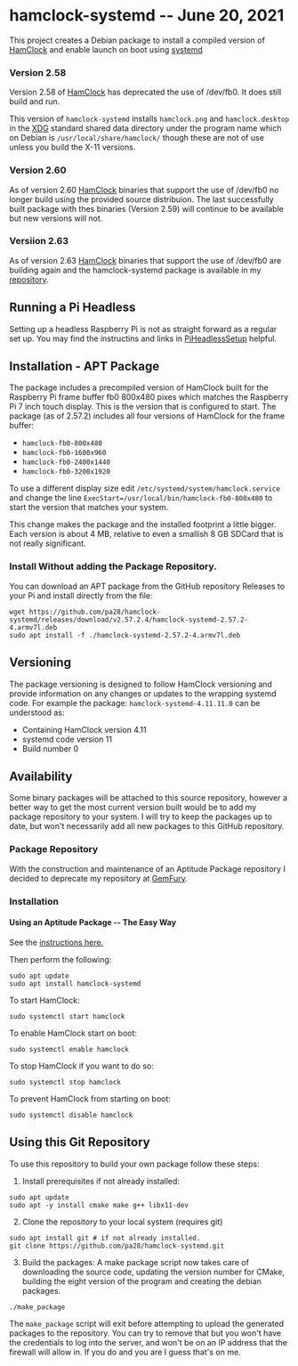 # hamclock-systemd -- June 20, 2021

This project creates a Debian package to install a compiled version of
[HamClock](https://www.clearskyinstitute.com/ham/HamClock/) and enable
launch on boot using [systemd](https://www.freedesktop.org/wiki/Software/systemd/)

### Version 2.58

Version 2.58 of [HamClock](https://www.clearskyinstitute.com/ham/HamClock/) has
deprecated the use of /dev/fb0. It does still build and run.

This version of `hamclock-systemd` installs `hamclock.png` and `hamclock.desktop` in the
[XDG](https://specifications.freedesktop.org/basedir-spec/basedir-spec-latest.html) standard
shared data directory under the program name which on Debian is `/usr/local/share/hamclock/`
though these are not of use unless you build the X-11 versions.

### Version 2.60

As of version 2.60 [HamClock](https://www.clearskyinstitute.com/ham/HamClock/) binaries
that support the use of /dev/fb0 no longer build using the provided source distribuion.
The last successfully built package with thes binaries (Version 2.59) will continue to be
available but new versions will not.

### Versiion 2.63

As of version 2.63 [HamClock](https://www.clearskyinstitute.com/ham/HamClock/) binaries
that support the use of /dev/fb0 are building again and the hamclock-systemd package is
available in my [repository](https://pa28.github.io/Repository).

## Running a Pi Headless

Setting up a headless Raspberry Pi is not as straight forward as a regular set up.
You may find the instructins and links in
[PiHeadlessSetup](https://github.com/pa28/hamclock-systemd/blob/main/PiHeadlessSetup.md)
helpful.

## Installation - APT Package

The package includes a precompiled version of HamClock built for the
Raspberry Pi frame buffer fb0 800x480 pixes which matches the Raspberry Pi
7 inch touch display. This is the version that is configured to start.
The package (as of 2.57.2) includes all four versions of HamClock for the
frame buffer:
* `hamclock-fb0-800x480`
* `hamclock-fb0-1600x960`
* `hamclock-fb0-2400x1440`
* `hamclock-fb0-3200x1920`

To use a different display size edit `/etc/systemd/system/hamclock.service`
and change the line `ExecStart=/usr/local/bin/hamclock-fb0-800x480` to
start the version that matches your system.

This change makes the package and the installed footprint a little bigger.
Each version is about 4 MB, relative to even a smallish 8 GB SDCard that is not
really significant.

### Install Without adding the Package Repository.

You can download an APT package from the GitHub repository Releases to your Pi and
install directly from the file:
```
wget https://github.com/pa28/hamclock-systemd/releases/download/v2.57.2.4/hamclock-systemd-2.57.2-4.armv7l.deb
sudo apt install -f ./hamclock-systemd-2.57.2-4.armv7l.deb
```

## Versioning

The package versioning is designed to follow HamClock versioning and
provide information on any changes or updates to the wrapping systemd
code. For example the package: `hamclock-systemd-4.11.11.0` can be
understood as:
* Containing HamClock version 4.11
* systemd code version 11
* Build number 0

## Availability

Some binary packages will be attached to this source repository, however
a better way to get the most current version built would be to add my
package repository to your system. I will try to keep the packages up
to date, but won't necessarily add all new packages to this GitHub
repository.

### Package Repository

With the construction and maintenance of an Aptitude Package repository I
decided to deprecate my repository at [GemFury](https://gemfury.com/).

### Installation

#### Using an Aptitude Package -- The Easy Way

See the [instructions here.](https://pa28.github.io/Repository)

Then perform the following:
```
sudo apt update
sudo apt install hamclock-systemd
```
To start HamClock:
```
sudo systemctl start hamclock
```
To enable HamClock start on boot:
```
sudo systemctl enable hamclock
```
To stop HamClock if you want to do so:
```
sudo systemctl stop hamclock
```
To prevent HamClock from starting on boot:
```
sudo systemctl disable hamclock
```

## Using this Git Repository

To use this repository to build your own package follow these steps:

1.  Install prerequisites if not already installed:
```
sudo apt update
sudo apt -y install cmake make g++ libx11-dev
```
2.  Clone the repository to your local system (requires git)
```
sudo apt install git # if not already installed.
git clone https://github.com/pa28/hamclock-systemd.git
```

3.  Build the packages:
A make package script now takes care of downloading the source code,
updating the version number for CMake, building the eight version of
the program and creating the debian packages.
```
./make_package
```
The ```make_package``` script will exit before attempting to upload the
generated packages to the repository. You can try to remove that but
you won't have the credentials to log into the server, and won't be
on an IP address that the firewall will allow in. If you do and you are
I guess that's on me.